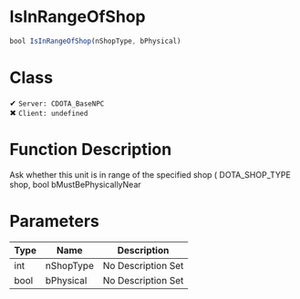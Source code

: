# IsInRangeOfShop
```js	
bool IsInRangeOfShop(nShopType, bPhysical)
```
# Class
✔ `Server: CDOTA_BaseNPC`  
✖ `Client: undefined`  

# Function Description
Ask whether this unit is in range of the specified shop ( DOTA_SHOP_TYPE shop, bool bMustBePhysicallyNear
# Parameters
Type|Name|Description
--|--|--
int|nShopType|No Description Set
bool|bPhysical|No Description Set

